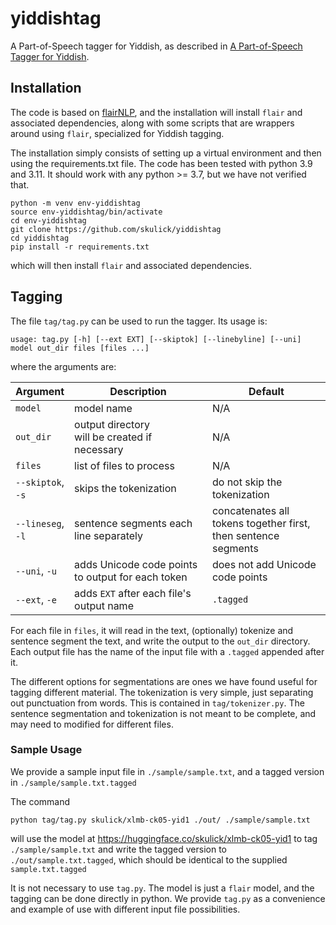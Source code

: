 # yiddishtag

A Part-of-Speech tagger for Yiddish, as described in 
[A Part-of-Speech Tagger for Yiddish](https://arxiv.org/abs/2204.01175).  

## Installation 

The code is based on [flairNLP](https://github.com/flairNLP/flair), and the 
installation will install `flair` and associated dependencies, along with
some scripts that are wrappers around using `flair`, specialized for Yiddish
tagging.

The installation simply consists of setting up a virtual environment and then
using the requirements.txt file.  The code has been tested with python 3.9 and 3.11.
It should work with any python >= 3.7, but we have not verified that. 

```
python -m venv env-yiddishtag
source env-yiddishtag/bin/activate
cd env-yiddishtag
git clone https://github.com/skulick/yiddishtag
cd yiddishtag
pip install -r requirements.txt
```
which will then install `flair` and associated dependencies. 

## Tagging

The file `tag/tag.py` can be used to run the tagger. Its usage is:

```
usage: tag.py [-h] [--ext EXT] [--skiptok] [--linebyline] [--uni] model out_dir files [files ...]
```
where the arguments are:

Argument | Description |  Default
--- | --- | ---
`model` | model name | N/A
`out_dir` | output directory <br> will be created if necessary | N/A
`files` | list of files to process | N/A
`--skiptok`,<br>`-s`  &nbsp; &nbsp; &nbsp;| skips the tokenization | do not skip the tokenization
`--lineseg`,<br>`-l`  &nbsp; &nbsp; &nbsp;| sentence segments each line separately | concatenates all tokens together first,<br>  then sentence segments
`--uni`, `-u` | adds Unicode code points to output for each token | does not add Unicode code points
`--ext`, `-e` | adds `EXT` after each file's output name | `.tagged`

For each file in `files`, it will read in the text, (optionally) tokenize and sentence segment the text, and write the output to the `out_dir` directory.  Each output file has the name of the input file with a `.tagged` appended after it.  

The different options for segmentations are ones we have found useful for tagging different material.  The tokenization is very simple, just separating out punctuation from words.  This is contained in `tag/tokenizer.py`. The sentence segmentation and tokenization is not meant to be complete, and may need to modified for different files. 

### Sample Usage

We provide a sample input file in `./sample/sample.txt`, and a tagged version in `./sample/sample.txt.tagged`  

The command
```
python tag/tag.py skulick/xlmb-ck05-yid1 ./out/ ./sample/sample.txt
```
will
use the model at https://huggingface.co/skulick/xlmb-ck05-yid1 
to tag `./sample/sample.txt` and
write the tagged version to `./out/sample.txt.tagged`,
which should be identical to the supplied `sample.txt.tagged`

It is not necessary to use `tag.py`. The model is just a `flair` model, and the tagging can be done directly in python. We provide `tag.py` as a convenience and example of use with different input file possibilities. 
